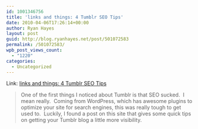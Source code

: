 ```yaml
---
id: 1001346756
title: 'links and things: 4 Tumblr SEO Tips'
date: 2010-04-06T17:26:14+00:00
author: Ryan Hayes
layout: post
guid: http://blog.ryanhayes.net/post/501072583
permalink: /501072583/
wpb_post_views_count:
  - "1220"
categories:
  - Uncategorized
---
```

Link: [links and things: 4 Tumblr SEO Tips](http://tumblelog.jauderho.com/post/122434303/4-tumblr-seo-tips)

> One of the first things I noticed about Tumblr is that SEO sucked.  I mean really.  Coming from WordPress, which has awesome plugins to optimize your site for search engines, this was really tough to get used to.  Luckily, I found a post on this site that gives some quick tips on getting your Tumblr blog a little more visibility.